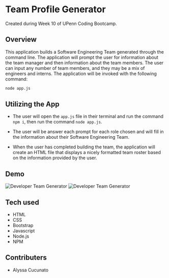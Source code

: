 # Team Profile Generator

Created during Week 10 of UPenn Coding Bootcamp.

## Overview

This application builds a Software Engineering Team generated through the command line. The application will prompt the user for information about the team manager and then information about the team members. The user can input any number of team members, and they may be a mix of engineers and interns. The application will be invoked with the following command:

```sh
node app.js
```

## Utilizing the App

- The user will open the `app.js` file in their terminal and run the command `npm i`, then run the command `node app.js`.

- The user will be answer each prompt for each role chosen and will fill in the information about their Software Engineering Team.

- When the user has completed building the team, the application will create an HTML file that displays a nicely formatted team roster based on the information provided by the user.

## Demo

![Developer Team Generator](./img/appgif.gif "Developer Team Generator")
![Developer Team Generator](./img/delpoyed.gif "Developer Team Generator")

## Tech used

- HTML
- CSS
- Bootstrap
- Javascript
- Node.js
- NPM

## Contributers

- Alyssa Cucunato
